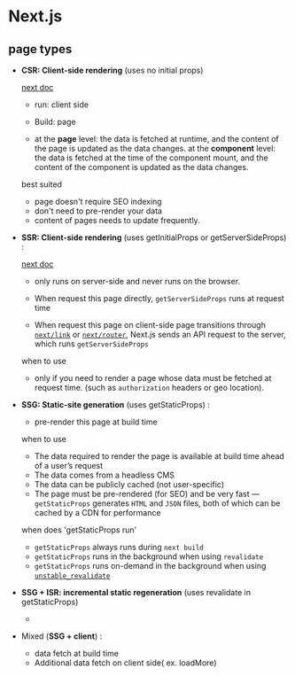 # Next.js

## page types

* **CSR: Client-side rendering** (uses no initial props)  

  [next doc](https://nextjs.org/docs/basic-features/data-fetching/client-side)

  

  * run: client side

  * Build: page

  * at the **page** level: the data is fetched at runtime, and the content of the page is updated as the data changes. at the **component** level: the data is fetched at the time of the component mount, and the content of the component is updated as the data changes.

     

  best suited

  * page doesn't require SEO indexing
  * don't need to pre-render your data
  * content of pages needs to update frequently.

   

* **SSR: Client-side rendering** (uses getInitialProps or getServerSideProps) : 

  [next doc](https://nextjs.org/docs/basic-features/data-fetching/get-server-side-props)

  * only runs on server-side and never runs on the browser.

  * When request this page directly,  `getServerSideProps` runs at request time

  * When request this page on client-side page transitions through [`next/link`](https://nextjs.org/docs/api-reference/next/link) or [`next/router`](https://nextjs.org/docs/api-reference/next/router), Next.js sends an API request to the server, which runs `getServerSideProps`

    

  when to use

  *  only if you need to render a page whose data must be fetched at request time. (such as `authorization` headers or geo location).

    

* **SSG: Static-site generation** (uses getStaticProps) :

  *  pre-render this page at build time

  

  when to use

  - The data required to render the page is available at build time ahead of a user’s request
  - The data comes from a headless CMS
  - The data can be publicly cached (not user-specific)
  - The page must be pre-rendered (for SEO) and be very fast — `getStaticProps` generates `HTML` and `JSON` files, both of which can be cached by a CDN for performance

  

  when does 'getStaticProps run'

  - `getStaticProps` always runs during `next build`
  - `getStaticProps` runs in the background when using `revalidate`
  - `getStaticProps` runs on-demand in the background when using [`unstable_revalidate`](https://nextjs.org/docs/basic-features/data-fetching/incremental-static-regeneration#on-demand-revalidation-beta)

  

* **SSG + ISR: incremental static regeneration**  (uses revalidate in getStaticProps)

  *  

* Mixed (**SSG + client**) : 

  * data fetch at build time
  * Additional data fetch on client side( ex. loadMore)